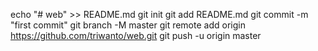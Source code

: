 echo "# web" >> README.md
git init
git add README.md
git commit -m "first commit"
git branch -M master
git remote add origin https://github.com/triwanto/web.git
git push -u origin master
                
